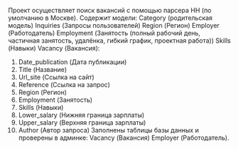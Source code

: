 Проект осуществляет поиск вакансий с помощью парсера HH (по умолчанию в Москве). 
Содержит модели:
Category (родительская модель)
Inquiries (Запросы пользователей) 
Region (Регион)
Employer (Работодатель)
Employment (Занятость (полный рабочий день, частичная занятость, удалёнка, гибкий график, проектная работа))
Skills (Навыки)
Vacancy (Вакансия):
1.	Date_publication (Дата публикации)
2.	Title (Название)
3.	Url_site (Ссылка на сайт)
4.	Reference (Ссылка на запрос)
5.	Region (Регион)
6.	Employment (Занятость)
7.	Skills (Навыки)
8.	Lower_salary (Нижняя граница зарплаты)
9.	Upper_salary (Верхняя граница зарплаты)
10.	Author (Автор запроса)
Заполнены таблицы базы данных и проверены в админке:
Vacancy (Вакансия)
Employer (Работодатель).
